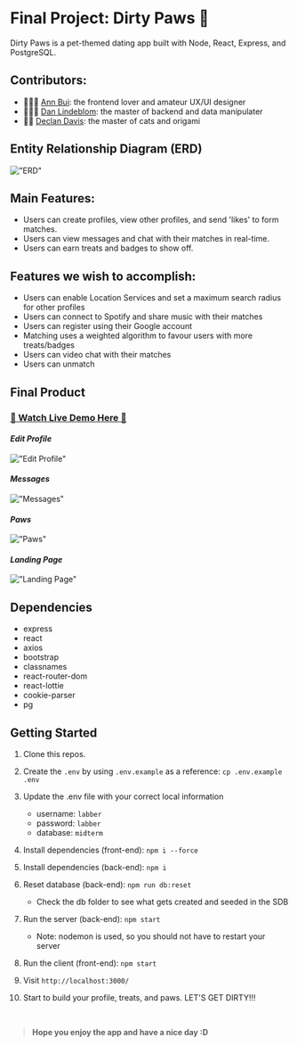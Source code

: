 # Final Project: Dirty Paws 🐾

Dirty Paws is a pet-themed dating app built with Node, React, Express, and PostgreSQL.

## Contributors:
- 👩🏻‍🎨 [Ann Bui](https://github.com/thaian161): the frontend lover and amateur UX/UI designer
- 👨🏼‍💻 [Dan Lindeblom](https://github.com/DLindeblom): the master of backend and data manipulater
- 👨‍🏭 [Declan Davis](https://github.com/DexTheFish): the master of cats and origami

## Entity Relationship Diagram (ERD)

!["ERD"](https://github.com/thaian161/Dirty-Paws/blob/master/front-end/public/docs/ERD.png?raw=true)

## Main Features:
- Users can create profiles, view other profiles, and send 'likes' to form matches.
- Users can view messages and chat with their matches in real-time.
- Users can earn treats and badges to show off.

## Features we wish to accomplish:
- Users can enable Location Services and set a maximum search radius for other profiles
- Users can connect to Spotify and share music with their matches
- Users can register using their Google account
- Matching uses a weighted algorithm to favour users with more treats/badges
- Users can video chat with their matches
- Users can unmatch


## Final Product

### [👋 Watch Live Demo Here 👋](https://youtu.be/0k2WaGUxCJ0)

#### _Edit Profile_

!["Edit Profile"](https://github.com/thaian161/Dirty-Paws/blob/master/front-end/public/docs/Profile.png?raw=true)

#### _Messages_

!["Messages"](https://github.com/thaian161/Dirty-Paws/blob/master/front-end/public/docs/Messages.png?raw=true)

#### _Paws_

!["Paws"](https://github.com/thaian161/Dirty-Paws/blob/master/front-end/public/docs/Paws.png?raw=true)

#### _Landing Page_

!["Landing Page"](https://github.com/thaian161/Dirty-Paws/blob/master/front-end/public/docs/Landing.png?raw=true)

## Dependencies
- express
- react
- axios
- bootstrap
- classnames
- react-router-dom
- react-lottie
- cookie-parser
- pg

## Getting Started

1. Clone this repos.
2. Create the `.env` by using `.env.example` as a reference: `cp .env.example .env`
3. Update the .env file with your correct local information

   - username: `labber`
   - password: `labber`
   - database: `midterm`

4. Install dependencies (front-end): `npm i --force`
5. Install dependencies (back-end): `npm i`
6. Reset database (back-end): `npm run db:reset`

   - Check the db folder to see what gets created and seeded in the SDB

7. Run the server (back-end): `npm start`

   - Note: nodemon is used, so you should not have to restart your server

8. Run the client (front-end): `npm start`
9. Visit `http://localhost:3000/` 
10. Start to build your profile, treats, and paws. LET'S GET DIRTY!!!

<br>

> **Hope you enjoy the app and have a nice day :D**
